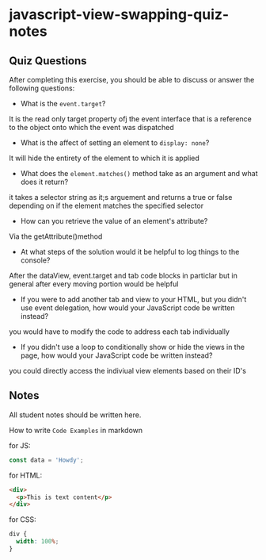 # javascript-view-swapping-quiz-notes

## Quiz Questions

After completing this exercise, you should be able to discuss or answer the following questions:

- What is the `event.target`?

It is the read only target property ofj the event interface that is a reference to the object onto which the event was dispatched

- What is the affect of setting an element to `display: none`?

It will hide the entirety of the element to which it is applied

- What does the `element.matches()` method take as an argument and what does it return?

it takes a selector string as it;s arguement and returns a true or false depending on if the element matches the specified selector

- How can you retrieve the value of an element's attribute?

Via the getAttribute()method

- At what steps of the solution would it be helpful to log things to the console?

After the dataView, event.target and tab code blocks in particlar but in general after every moving portion would be helpful

- If you were to add another tab and view to your HTML, but you didn't use event delegation, how would your JavaScript code be written instead?

you would have to modify the code to address each tab individually

- If you didn't use a loop to conditionally show or hide the views in the page, how would your JavaScript code be written instead?

you could directly access the indiviual view elements based on their ID's

## Notes

All student notes should be written here.

How to write `Code Examples` in markdown

for JS:

```javascript
const data = 'Howdy';
```

for HTML:

```html
<div>
  <p>This is text content</p>
</div>
```

for CSS:

```css
div {
  width: 100%;
}
```
